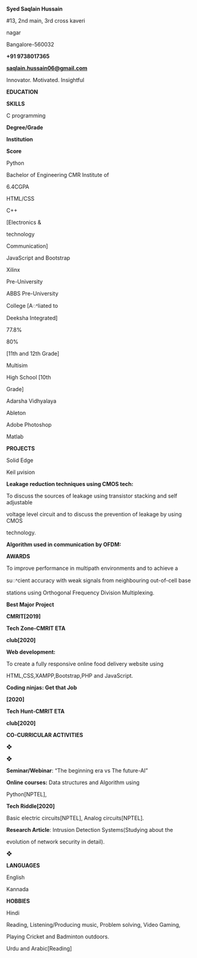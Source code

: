 ﻿

**Syed Saqlain Hussain**

#13, 2nd main, 3rd cross kaveri

nagar

Bangalore-560032

**+91 9738017365**

**saqlain.hussain06@gmail.com**

Innovator. Motivated. Insightful

**EDUCATION**

**SKILLS**

C programming

**Degree/Grade**

**Institution**

**Score**

Python

Bachelor of Engineering CMR Institute of

6.4CGPA

HTML/CSS

C++

[Electronics &

technology

Communication]

JavaScript and Bootstrap

Xilinx

Pre-University

ABBS Pre-University

College [Aꢀliated to

Deeksha Integrated]

77.8%

80%

[11th and 12th Grade]

Multisim

High School [10th

Grade]

Adarsha Vidhyalaya

Ableton

Adobe Photoshop

Matlab

**PROJECTS**

Solid Edge

Keil µvision

**Leakage reduction techniques using CMOS tech:**

To discuss the sources of leakage using transistor stacking and self adjustable

voltage level circuit and to discuss the prevention of leakage by using CMOS

technology.

**Algorithm used in communication by OFDM:**

**AWARDS**

To improve performance in multipath environments and to achieve a

suꢀcient accuracy with weak signals from neighbouring out-of-cell base

stations using Orthogonal Frequency Division Multiplexing.

**Best Major Project**

**CMRIT[2019]**

**Tech Zone-CMRIT ETA**

**club[2020]**

**Web development:**

To create a fully responsive online food delivery website using

HTML,CSS,XAMPP,Bootstrap,PHP and JavaScript.

**Coding ninjas: Get that Job**

**[2020]**

**Tech Hunt-CMRIT ETA**

**club[2020]**

**CO-CURRICULAR ACTIVITIES**

❖

❖

**Seminar/Webinar**: “The beginning era vs The future-AI”

**Online courses:** Data structures and Algorithm using

Python[NPTEL],

**Tech Riddle[2020]**

Basic electric circuits[NPTEL], Analog circuits[NPTEL].

**Research Article**: Intrusion Detection Systems(Studying about the

evolution of network security in detail).

❖

**LANGUAGES**

English

Kannada

**HOBBIES**

Hindi

Reading, Listening/Producing music, Problem solving, Video Gaming,

Playing Cricket and Badminton outdoors.

Urdu and Arabic[Reading]

